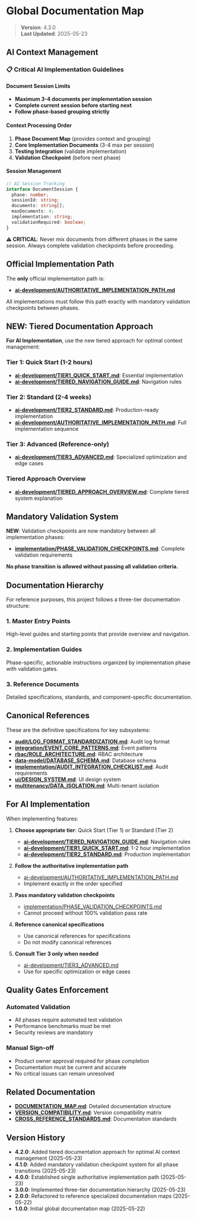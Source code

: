 
# Global Documentation Map

> **Version**: 4.3.0  
> **Last Updated**: 2025-05-23

## AI Context Management

### 📋 Critical AI Implementation Guidelines

#### Document Session Limits
- **Maximum 3-4 documents per implementation session**
- **Complete current session before starting next**
- **Follow phase-based grouping strictly**

#### Context Processing Order
1. **Phase Document Map** (provides context and grouping)
2. **Core Implementation Documents** (3-4 max per session)
3. **Testing Integration** (validate implementation)
4. **Validation Checkpoint** (before next phase)

#### Session Management
```typescript
// AI Session Tracking
interface DocumentSession {
  phase: number;
  sessionId: string;
  documents: string[];
  maxDocuments: 4;
  implementation: string;
  validationRequired: boolean;
}
```

**⚠️ CRITICAL**: Never mix documents from different phases in the same session. Always complete validation checkpoints before proceeding.

## Official Implementation Path

The **only** official implementation path is:

- **[ai-development/AUTHORITATIVE_IMPLEMENTATION_PATH.md](ai-development/AUTHORITATIVE_IMPLEMENTATION_PATH.md)**

All implementations must follow this path exactly with mandatory validation checkpoints between phases.

## NEW: Tiered Documentation Approach

**For AI Implementation**, use the new tiered approach for optimal context management:

### Tier 1: Quick Start (1-2 hours)
- **[ai-development/TIER1_QUICK_START.md](ai-development/TIER1_QUICK_START.md)**: Essential implementation
- **[ai-development/TIERED_NAVIGATION_GUIDE.md](ai-development/TIERED_NAVIGATION_GUIDE.md)**: Navigation rules

### Tier 2: Standard (2-4 weeks)
- **[ai-development/TIER2_STANDARD.md](ai-development/TIER2_STANDARD.md)**: Production-ready implementation
- **[ai-development/AUTHORITATIVE_IMPLEMENTATION_PATH.md](ai-development/AUTHORITATIVE_IMPLEMENTATION_PATH.md)**: Full implementation sequence

### Tier 3: Advanced (Reference-only)
- **[ai-development/TIER3_ADVANCED.md](ai-development/TIER3_ADVANCED.md)**: Specialized optimization and edge cases

### Tiered Approach Overview
- **[ai-development/TIERED_APPROACH_OVERVIEW.md](ai-development/TIERED_APPROACH_OVERVIEW.md)**: Complete tiered system explanation

## Mandatory Validation System

**NEW**: Validation checkpoints are now mandatory between all implementation phases:

- **[implementation/PHASE_VALIDATION_CHECKPOINTS.md](implementation/PHASE_VALIDATION_CHECKPOINTS.md)**: Complete validation requirements

**No phase transition is allowed without passing all validation criteria.**

## Documentation Hierarchy

For reference purposes, this project follows a three-tier documentation structure:

### 1. Master Entry Points
High-level guides and starting points that provide overview and navigation.

### 2. Implementation Guides
Phase-specific, actionable instructions organized by implementation phase with validation gates.

### 3. Reference Documents
Detailed specifications, standards, and component-specific documentation.

## Canonical References

These are the definitive specifications for key subsystems:

- **[audit/LOG_FORMAT_STANDARDIZATION.md](audit/LOG_FORMAT_STANDARDIZATION.md)**: Audit log format
- **[integration/EVENT_CORE_PATTERNS.md](integration/EVENT_CORE_PATTERNS.md)**: Event patterns
- **[rbac/ROLE_ARCHITECTURE.md](rbac/ROLE_ARCHITECTURE.md)**: RBAC architecture
- **[data-model/DATABASE_SCHEMA.md](data-model/DATABASE_SCHEMA.md)**: Database schema
- **[implementation/AUDIT_INTEGRATION_CHECKLIST.md](implementation/AUDIT_INTEGRATION_CHECKLIST.md)**: Audit requirements
- **[ui/DESIGN_SYSTEM.md](ui/DESIGN_SYSTEM.md)**: UI design system
- **[multitenancy/DATA_ISOLATION.md](multitenancy/DATA_ISOLATION.md)**: Multi-tenant isolation

## For AI Implementation

When implementing features:

1. **Choose appropriate tier**: Quick Start (Tier 1) or Standard (Tier 2)
   - **[ai-development/TIERED_NAVIGATION_GUIDE.md](ai-development/TIERED_NAVIGATION_GUIDE.md)**: Navigation rules
   - **[ai-development/TIER1_QUICK_START.md](ai-development/TIER1_QUICK_START.md)**: 1-2 hour implementation
   - **[ai-development/TIER2_STANDARD.md](ai-development/TIER2_STANDARD.md)**: Production implementation

2. **Follow the authoritative implementation path**
   - [ai-development/AUTHORITATIVE_IMPLEMENTATION_PATH.md](ai-development/AUTHORITATIVE_IMPLEMENTATION_PATH.md)
   - Implement exactly in the order specified

3. **Pass mandatory validation checkpoints**
   - [implementation/PHASE_VALIDATION_CHECKPOINTS.md](implementation/PHASE_VALIDATION_CHECKPOINTS.md)
   - Cannot proceed without 100% validation pass rate

4. **Reference canonical specifications**
   - Use canonical references for specifications
   - Do not modify canonical references

5. **Consult Tier 3 only when needed**
   - [ai-development/TIER3_ADVANCED.md](ai-development/TIER3_ADVANCED.md)
   - Use for specific optimization or edge cases

## Quality Gates Enforcement

### Automated Validation
- All phases require automated test validation
- Performance benchmarks must be met
- Security reviews are mandatory

### Manual Sign-off
- Product owner approval required for phase completion
- Documentation must be current and accurate
- No critical issues can remain unresolved

## Related Documentation

- **[DOCUMENTATION_MAP.md](DOCUMENTATION_MAP.md)**: Detailed documentation structure
- **[VERSION_COMPATIBILITY.md](VERSION_COMPATIBILITY.md)**: Version compatibility matrix
- **[CROSS_REFERENCE_STANDARDS.md](CROSS_REFERENCE_STANDARDS.md)**: Documentation standards

## Version History

- **4.2.0**: Added tiered documentation approach for optimal AI context management (2025-05-23)
- **4.1.0**: Added mandatory validation checkpoint system for all phase transitions (2025-05-23)
- **4.0.0**: Established single authoritative implementation path (2025-05-23)
- **3.0.0**: Implemented three-tier documentation hierarchy (2025-05-23)
- **2.0.0**: Refactored to reference specialized documentation maps (2025-05-22)
- **1.0.0**: Initial global documentation map (2025-05-22)
